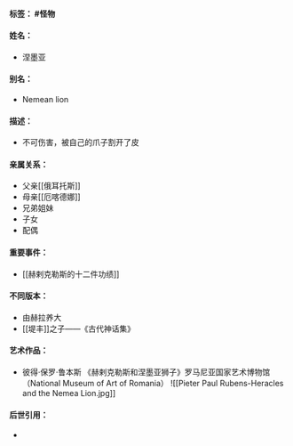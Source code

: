 #### 标签： #怪物
#### 姓名：
- 涅墨亚
#### 别名：
- Nemean lion
#### 描述：
- 不可伤害，被自己的爪子割开了皮
#### 亲属关系：
- 父亲[[俄耳托斯]]
- 母亲[[厄喀德娜]]
- 兄弟姐妹
- 子女
- 配偶
#### 重要事件：
- [[赫剌克勒斯的十二件功绩]]
#### 不同版本：
- 由赫拉养大
- [[堤丰]]之子——《古代神话集》
#### 艺术作品：
- 彼得·保罗·鲁本斯 《赫剌克勒斯和涅墨亚狮子》罗马尼亚国家艺术博物馆（National Museum of Art of Romania）
![[Pieter Paul Rubens-Heracles and the Nemea Lion.jpg]]
#### 后世引用：
- 